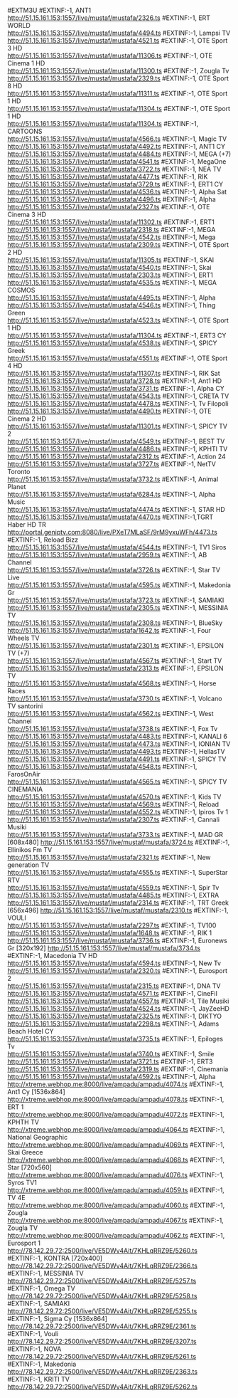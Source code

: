 #EXTM3U
#EXTINF:-1, ANT1     
http://51.15.161.153:1557/live/mustaf/mustafa/2326.ts
#EXTINF:-1, ERT WORLD     
http://51.15.161.153:1557/live/mustaf/mustafa/4494.ts
#EXTINF:-1, Lampsi TV     
http://51.15.161.153:1557/live/mustaf/mustafa/4521.ts
#EXTINF:-1, OTE Sport 3 HD     
http://51.15.161.153:1557/live/mustaf/mustafa/11306.ts
#EXTINF:-1, OTE Cinema 1 HD     
http://51.15.161.153:1557/live/mustaf/mustafa/11300.ts
#EXTINF:-1, Zougla Tv     
http://51.15.161.153:1557/live/mustaf/mustafa/2329.ts
#EXTINF:-1, OTE Sport 8 HD     
http://51.15.161.153:1557/live/mustaf/mustafa/11311.ts
#EXTINF:-1, OTE Sport 1 HD     
http://51.15.161.153:1557/live/mustaf/mustafa/11304.ts
#EXTINF:-1, OTE Sport 1 HD     
http://51.15.161.153:1557/live/mustaf/mustafa/11304.ts
#EXTINF:-1, CARTOONS     
http://51.15.161.153:1557/live/mustaf/mustafa/4566.ts
#EXTINF:-1, Magic TV     
http://51.15.161.153:1557/live/mustaf/mustafa/4492.ts
#EXTINF:-1, ANT1 CY     
http://51.15.161.153:1557/live/mustaf/mustafa/4484.ts
#EXTINF:-1, MEGA (+7)     
http://51.15.161.153:1557/live/mustaf/mustafa/4541.ts
#EXTINF:-1, MegaOne     
http://51.15.161.153:1557/live/mustaf/mustafa/3722.ts
#EXTINF:-1, NEA TV     
http://51.15.161.153:1557/live/mustaf/mustafa/4477.ts
#EXTINF:-1, RIK     
http://51.15.161.153:1557/live/mustaf/mustafa/3729.ts
#EXTINF:-1, ERT1  CY     
http://51.15.161.153:1557/live/mustaf/mustafa/4536.ts
#EXTINF:-1, Alpha Sat     
http://51.15.161.153:1557/live/mustaf/mustafa/4496.ts
#EXTINF:-1, Alpha     
http://51.15.161.153:1557/live/mustaf/mustafa/2327.ts
#EXTINF:-1, OTE Cinema 3 HD     
http://51.15.161.153:1557/live/mustaf/mustafa/11302.ts
#EXTINF:-1, ERT1     
http://51.15.161.153:1557/live/mustaf/mustafa/2318.ts
#EXTINF:-1, MEGA        
http://51.15.161.153:1557/live/mustaf/mustafa/4542.ts
#EXTINF:-1, Mega     
http://51.15.161.153:1557/live/mustaf/mustafa/2309.ts
#EXTINF:-1, OTE Sport 2 HD     
http://51.15.161.153:1557/live/mustaf/mustafa/11305.ts
#EXTINF:-1, SKAI        
http://51.15.161.153:1557/live/mustaf/mustafa/4540.ts
#EXTINF:-1, Skai     
http://51.15.161.153:1557/live/mustaf/mustafa/2303.ts
#EXTINF:-1, ERT1        
http://51.15.161.153:1557/live/mustaf/mustafa/4535.ts
#EXTINF:-1, MEGA COSMOS     
http://51.15.161.153:1557/live/mustaf/mustafa/4495.ts
#EXTINF:-1, Alpha        
http://51.15.161.153:1557/live/mustaf/mustafa/4546.ts
#EXTINF:-1, Thing Green     
http://51.15.161.153:1557/live/mustaf/mustafa/4523.ts
#EXTINF:-1, OTE Sport 1 HD     
http://51.15.161.153:1557/live/mustaf/mustafa/11304.ts
#EXTINF:-1, ERT3  CY     
http://51.15.161.153:1557/live/mustaf/mustafa/4538.ts
#EXTINF:-1, SPICY Greek     
http://51.15.161.153:1557/live/mustaf/mustafa/4551.ts
#EXTINF:-1, OTE Sport 4 HD     
http://51.15.161.153:1557/live/mustaf/mustafa/11307.ts
#EXTINF:-1, RIK Sat     
http://51.15.161.153:1557/live/mustaf/mustafa/3728.ts
#EXTINF:-1, Ant1 HD     
http://51.15.161.153:1557/live/mustaf/mustafa/3731.ts
#EXTINF:-1, Alpha CY     
http://51.15.161.153:1557/live/mustaf/mustafa/4543.ts
#EXTINF:-1, CRETA TV     
http://51.15.161.153:1557/live/mustaf/mustafa/4478.ts
#EXTINF:-1, Tv Filopoli     
http://51.15.161.153:1557/live/mustaf/mustafa/4490.ts
#EXTINF:-1, OTE Cinema 2 HD     
http://51.15.161.153:1557/live/mustaf/mustafa/11301.ts
#EXTINF:-1, SPICY TV 2     
http://51.15.161.153:1557/live/mustaf/mustafa/4549.ts
#EXTINF:-1, BEST TV     
http://51.15.161.153:1557/live/mustaf/mustafa/4486.ts
#EXTINF:-1, KPHTI TV     
http://51.15.161.153:1557/live/mustaf/mustafa/2312.ts
#EXTINF:-1, Action 24     
http://51.15.161.153:1557/live/mustaf/mustafa/3727.ts
#EXTINF:-1, NetTV Toronto     
http://51.15.161.153:1557/live/mustaf/mustafa/3732.ts
#EXTINF:-1, Animal Planet     
http://51.15.161.153:1557/live/mustaf/mustafa/6284.ts
#EXTINF:-1, Alpha Music     
http://51.15.161.153:1557/live/mustaf/mustafa/4474.ts
#EXTINF:-1, STAR HD     
http://51.15.161.153:1557/live/mustaf/mustafa/4470.ts
#EXTINF:-1,TGRT Haber HD TR     
http://portal.geniptv.com:8080/live/PXeT7MLaSF/9rM9yxuWFh/4473.ts
#EXTINF:-1, Reload Bizz     
http://51.15.161.153:1557/live/mustaf/mustafa/4544.ts
#EXTINF:-1, TV1 Siros     
http://51.15.161.153:1557/live/mustaf/mustafa/2959.ts
#EXTINF:-1, AB Channel     
http://51.15.161.153:1557/live/mustaf/mustafa/3726.ts
#EXTINF:-1, Star TV Live     
http://51.15.161.153:1557/live/mustaf/mustafa/4595.ts
#EXTINF:-1, Makedonia Gr     
http://51.15.161.153:1557/live/mustaf/mustafa/3723.ts
#EXTINF:-1, SAMIAKI     
http://51.15.161.153:1557/live/mustaf/mustafa/2305.ts
#EXTINF:-1, MESSINIA TV     
http://51.15.161.153:1557/live/mustaf/mustafa/2308.ts
#EXTINF:-1, BlueSky     
http://51.15.161.153:1557/live/mustaf/mustafa/1642.ts
#EXTINF:-1, Four Wheels TV     
http://51.15.161.153:1557/live/mustaf/mustafa/2301.ts
#EXTINF:-1, EPSILON TV (+7)     
http://51.15.161.153:1557/live/mustaf/mustafa/4567.ts
#EXTINF:-1, Start TV     
http://51.15.161.153:1557/live/mustaf/mustafa/2313.ts
#EXTINF:-1, EPSILON TV        
http://51.15.161.153:1557/live/mustaf/mustafa/4568.ts
#EXTINF:-1, Horse Races     
http://51.15.161.153:1557/live/mustaf/mustafa/3730.ts
#EXTINF:-1, Volcano TV santorini     
http://51.15.161.153:1557/live/mustaf/mustafa/4562.ts
#EXTINF:-1, West Channel     
http://51.15.161.153:1557/live/mustaf/mustafa/3738.ts
#EXTINF:-1, Fox Tv     
http://51.15.161.153:1557/live/mustaf/mustafa/4483.ts
#EXTINF:-1, KANALI 6     
http://51.15.161.153:1557/live/mustaf/mustafa/4473.ts
#EXTINF:-1, IONIAN TV     
http://51.15.161.153:1557/live/mustaf/mustafa/4493.ts
#EXTINF:-1, HellasTV     
http://51.15.161.153:1557/live/mustaf/mustafa/4491.ts
#EXTINF:-1, SPICY TV     
http://51.15.161.153:1557/live/mustaf/mustafa/4548.ts
#EXTINF:-1, FarosOnAir     
http://51.15.161.153:1557/live/mustaf/mustafa/4565.ts
#EXTINF:-1, SPICY TV CINEMANIA     
http://51.15.161.153:1557/live/mustaf/mustafa/4570.ts
#EXTINF:-1, Kids TV     
http://51.15.161.153:1557/live/mustaf/mustafa/4569.ts
#EXTINF:-1, Reload     
http://51.15.161.153:1557/live/mustaf/mustafa/4552.ts
#EXTINF:-1, Ipiros Tv 1     
http://51.15.161.153:1557/live/mustaf/mustafa/2307.ts
#EXTINF:-1, Cannali Musiki     
http://51.15.161.153:1557/live/mustaf/mustafa/3733.ts
#EXTINF:-1, MAD GR   [608x480]
http://51.15.161.153:1557/live/mustaf/mustafa/3724.ts
#EXTINF:-1, Ellinikos Fm TV     
http://51.15.161.153:1557/live/mustaf/mustafa/2321.ts
#EXTINF:-1, New generation TV     
http://51.15.161.153:1557/live/mustaf/mustafa/4555.ts
#EXTINF:-1, SuperStar RTV     
http://51.15.161.153:1557/live/mustaf/mustafa/4559.ts
#EXTINF:-1, Spir Tv     
http://51.15.161.153:1557/live/mustaf/mustafa/4485.ts
#EXTINF:-1, EXTRA     
http://51.15.161.153:1557/live/mustaf/mustafa/2314.ts
#EXTINF:-1, TRT Greek   [656x496]
http://51.15.161.153:1557/live/mustaf/mustafa/2310.ts
#EXTINF:-1, VOULI     
http://51.15.161.153:1557/live/mustaf/mustafa/2297.ts
#EXTINF:-1, TV100     
http://51.15.161.153:1557/live/mustaf/mustafa/1648.ts
#EXTINF:-1, RIK 1     
http://51.15.161.153:1557/live/mustaf/mustafa/3736.ts
#EXTINF:-1, Euronews Gr   [320x192]
http://51.15.161.153:1557/live/mustaf/mustafa/3734.ts
#EXTINF:-1, Macedonia TV HD     
http://51.15.161.153:1557/live/mustaf/mustafa/4594.ts
#EXTINF:-1, New Tv     
http://51.15.161.153:1557/live/mustaf/mustafa/2320.ts
#EXTINF:-1, Eurosport 2     
http://51.15.161.153:1557/live/mustaf/mustafa/2315.ts
#EXTINF:-1, DNA TV     
http://51.15.161.153:1557/live/mustaf/mustafa/4571.ts
#EXTINF:-1, CineFil     
http://51.15.161.153:1557/live/mustaf/mustafa/4557.ts
#EXTINF:-1, Tile Musiki     
http://51.15.161.153:1557/live/mustaf/mustafa/4524.ts
#EXTINF:-1, JayZeeHD     
http://51.15.161.153:1557/live/mustaf/mustafa/2325.ts
#EXTINF:-1, DIKTYO     
http://51.15.161.153:1557/live/mustaf/mustafa/2298.ts
#EXTINF:-1, Adams Beach Hotel CY     
http://51.15.161.153:1557/live/mustaf/mustafa/3735.ts
#EXTINF:-1, Epiloges Tv     
http://51.15.161.153:1557/live/mustaf/mustafa/3740.ts
#EXTINF:-1, Smile     
http://51.15.161.153:1557/live/mustaf/mustafa/3721.ts
#EXTINF:-1, ERT3     
http://51.15.161.153:1557/live/mustaf/mustafa/2319.ts
#EXTINF:-1, Cinemania     
http://51.15.161.153:1557/live/mustaf/mustafa/4592.ts
#EXTINF:-1, Alpha     
http://xtreme.webhop.me:8000/live/ampadu/ampadu/4074.ts
#EXTINF:-1, Ant1 Cy   [1536x864]
http://xtreme.webhop.me:8000/live/ampadu/ampadu/4078.ts
#EXTINF:-1, ERT 1     
http://xtreme.webhop.me:8000/live/ampadu/ampadu/4072.ts
#EXTINF:-1, KPHTH TV     
http://xtreme.webhop.me:8000/live/ampadu/ampadu/4064.ts
#EXTINF:-1, National Geographic     
http://xtreme.webhop.me:8000/live/ampadu/ampadu/4069.ts
#EXTINF:-1, Skai Greece     
http://xtreme.webhop.me:8000/live/ampadu/ampadu/4068.ts
#EXTINF:-1, Star   [720x560]
http://xtreme.webhop.me:8000/live/ampadu/ampadu/4076.ts
#EXTINF:-1, Syros TV1     
http://xtreme.webhop.me:8000/live/ampadu/ampadu/4059.ts
#EXTINF:-1, TV 4E     
http://xtreme.webhop.me:8000/live/ampadu/ampadu/4060.ts
#EXTINF:-1, Zougla     
http://xtreme.webhop.me:8000/live/ampadu/ampadu/4067.ts
#EXTINF:-1, Zougla TV     
http://xtreme.webhop.me:8000/live/ampadu/ampadu/4062.ts
#EXTINF:-1, Eurosport 1     
http://78.142.29.72:2500/live/VE5DWv4Ait/7KHLqRRZ9E/5260.ts
#EXTINF:-1, KONTRA   [720x400]
http://78.142.29.72:2500/live/VE5DWv4Ait/7KHLqRRZ9E/2366.ts
#EXTINF:-1, MESSINIA TV     
http://78.142.29.72:2500/live/VE5DWv4Ait/7KHLqRRZ9E/5257.ts
#EXTINF:-1, Omega TV     
http://78.142.29.72:2500/live/VE5DWv4Ait/7KHLqRRZ9E/5258.ts
#EXTINF:-1, SAMIAKI     
http://78.142.29.72:2500/live/VE5DWv4Ait/7KHLqRRZ9E/5255.ts
#EXTINF:-1, Sigma Cy   [1536x864]
http://78.142.29.72:2500/live/VE5DWv4Ait/7KHLqRRZ9E/2361.ts
#EXTINF:-1, Vouli     
http://78.142.29.72:2500/live/VE5DWv4Ait/7KHLqRRZ9E/3207.ts
#EXTINF:-1, NOVA     
http://78.142.29.72:2500/live/VE5DWv4Ait/7KHLqRRZ9E/5261.ts
#EXTINF:-1, Makedonia     
http://78.142.29.72:2500/live/VE5DWv4Ait/7KHLqRRZ9E/2363.ts
#EXTINF:-1, KRITI TV     
http://78.142.29.72:2500/live/VE5DWv4Ait/7KHLqRRZ9E/5262.ts
